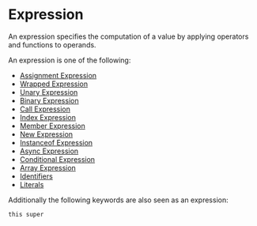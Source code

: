 # Expression

An expression specifies the computation of a value by applying operators and functions to operands.

An expression is one of the following:

- [Assignment Expression](/spec/grammar/syntactic/expressions/assignment-expression.html)
- [Wrapped Expression](/spec/grammar/syntactic/expressions/wrapped-expression.html)
- [Unary Expression](/spec/grammar/syntactic/expressions/unary-expression.html)
- [Binary Expression](/spec/grammar/syntactic/expressions/binary-expression.html)
- [Call Expression](/spec/grammar/syntactic/expressions/call-expression.html)
- [Index Expression](/spec/grammar/syntactic/expressions/index-expression.html)
- [Member Expression](/spec/grammar/syntactic/expressions/member-expression.html)
- [New Expression](/spec/grammar/syntactic/expressions/new-expression.html)
- [Instanceof Expression](/spec/grammar/syntactic/expressions/instanceof-expression.html)
- [Async Expression](/spec/grammar/syntactic/expressions/async-expression.html)
- [Conditional Expression](/spec/grammar/syntactic/expressions/conditional-expression.html)
- [Array Expression](/spec/grammar/syntactic/expressions/array-expression.html)
- [Identifiers](/spec/grammar/lexical.html#identifiers)
- [Literals](/spec/grammar/lexical.html#literals)

Additionally the following keywords are also seen as an expression:

```syntek
this super
```
